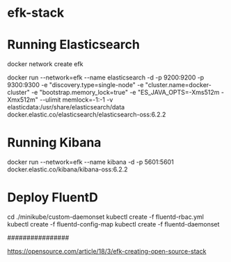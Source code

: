 # efk-stack

# Running Elasticsearch

docker network create efk

docker run --network=efk --name elasticsearch -d -p 9200:9200 -p 9300:9300 -e "discovery.type=single-node" -e "cluster.name=docker-cluster" -e "bootstrap.memory_lock=true" -e "ES_JAVA_OPTS=-Xms512m -Xmx512m" --ulimit memlock=-1:-1 -v elasticdata:/usr/share/elasticsearch/data docker.elastic.co/elasticsearch/elasticsearch-oss:6.2.2

# Running Kibana

docker run --network=efk --name kibana -d -p 5601:5601 docker.elastic.co/kibana/kibana-oss:6.2.2

# Deploy FluentD

cd ./minikube/custom-daemonset
kubectl create -f fluentd-rbac.yml
kubectl create -f fluentd-config-map
kubectl create -f fluentd-daemonset



################

https://opensource.com/article/18/3/efk-creating-open-source-stack

